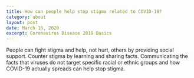 ```yaml
---
title: How can people help stop stigma related to COVID-19?
category: about
layout: post
date: March 16, 2020
excerpt: Coronavirus Disease 2019 Basics
---
```


People can fight stigma and help, not hurt, others by providing social support. Counter stigma by learning and sharing facts. 
Communicating the facts that viruses do not target specific racial or ethnic groups and how COVID-19 actually spreads can help 
stop stigma.


